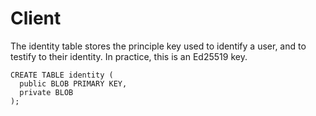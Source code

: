 # Client

The identity table stores the principle key used to identify a user,
and to testify to their identity. In practice, this is an Ed25519 key.

```
CREATE TABLE identity (
  public BLOB PRIMARY KEY,
  private BLOB
);
```
